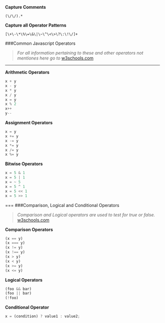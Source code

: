**Capture Comments**
```
(\/\/).*
``` 

**Capture all Operator Patterns**
```
[\+\-\*\%\=\&\|\~\^\<\>\?\:\!\/]+
```

###Common Javascript Operators
>*For all information pertaining to these and other operators not mentiones here go to* [w3schools.com](http://www.w3schools.com/js/js_operators.asp)

--------------------

**Arithmetic Operators**
```javascript
x + y 
x - y
x * y 
x / y
x = y
x % 2
x++ 
y--
```

**Assignment Operators**
```javascript
x = y
x += y
x -= y
x *= y
x /= y
x %= y
```

**Bitwise Operators**
```javascript
x = 5 & 1
x = 5 | 1
x = ~ 5 
x = 5 ^ 1
x = 5 << 1
x = 5 >> 1
```
===
###Comparison, Logical and Conditional Operators
>*Comparison and Logical operators are used to test for true or false.* [w3schools.com](http://www.w3schools.com/js/js_comparisons.asp)


**Comparison Operators**
```javascript
(x == y)
(x === y)
(x != y)
(x !== y)
(x > y)
(x < y)
(x >= y)
(x <= y)
```

**Logical Operators**
```javascript
(foo && bar)
(foo || bar)
(!foo)
```

**Conditional Operator**
```javascript
x = (condition) ? value1 : value2;
```
